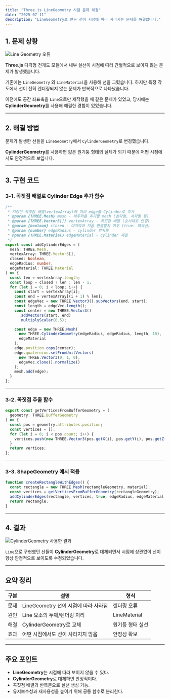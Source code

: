 ```yaml
---
title: "Three.js LineGeometry 시점 문제 해결"
date: "2025-07-11"
description: "LineGeometry로 만든 선이 시점에 따라 사라지는 문제를 해결합니다."
---
```


## 1. 문제 상황

![Line Geometry 오류](/images/svg-editor/02_threejs-line-geometry-01.png)

**Three.js** 다각형 전개도 모듈에서 내부 실선이 시점에 따라 간헐적으로 보이지 않는 문제가 발생했습니다.

기존에는 `LineGeometry` 와 `LineMaterial`을 사용해 선을 그렸습니다. 하지만 특정 각도에서 선이 전혀 렌더링되지 않는 문제가 반복적으로 나타났습니다.

이전에도 공간 좌표축을 `Line`으로만 제작했을 때 같은 문제가 있었고, 당시에는 **CylinderGeometry**를 사용해 해결한 경험이 있었습니다.

---

## 2. 해결 방법

문제가 발생한 선들을 `LineGeometry`에서 `CylinderGeometry`로 변경했습니다.

**CylinderGeometry**를 사용하면 얇은 원기둥 형태의 실체가 되기 때문에 어떤 시점에서도 안정적으로 보입니다.

---

## 3. 구현 코드

### 3-1. 꼭짓점 배열로 Cylinder Edge 추가 함수

```ts
/**
 * 지정한 꼭짓점 배열(vertexArray)에 따라 edge를 Cylinder로 추가
 * @param {THREE.Mesh} mesh - 테두리를 추가할 mesh (삼각형, 사각형 등)
 * @param {THREE.Vector3[]} vertexArray - 꼭짓점 배열 (순서대로 연결)
 * @param {boolean} closed - 마지막과 처음 연결할지 여부 (true: 폐곡선)
 * @param {number} edgeRadius - cylinder 반지름
 * @param {THREE.Material} edgeMaterial - cylinder 재질
 */
export const addCylinderEdges = (
  mesh: THREE.Mesh,
  vertexArray: THREE.Vector3[],
  closed: boolean,
  edgeRadius: number,
  edgeMaterial: THREE.Material
) => {
  const len = vertexArray.length;
  const loop = closed ? len : len - 1;
  for (let i = 0; i < loop; i++) {
    const start = vertexArray[i];
    const end = vertexArray[(i + 1) % len];
    const edgeVec = new THREE.Vector3().subVectors(end, start);
    const length = edgeVec.length();
    const center = new THREE.Vector3()
      .addVectors(start, end)
      .multiplyScalar(0.5);

    const edge = new THREE.Mesh(
      new THREE.CylinderGeometry(edgeRadius, edgeRadius, length, 10),
      edgeMaterial
    );
    edge.position.copy(center);
    edge.quaternion.setFromUnitVectors(
      new THREE.Vector3(0, 1, 0),
      edgeVec.clone().normalize()
    );
    mesh.add(edge);
  }
};
```

---

### 3-2. 꼭짓점 추출 함수

```ts
export const getVerticesFromBufferGeometry = (
  geometry: THREE.BufferGeometry
) => {
  const pos = geometry.attributes.position;
  const vertices = [];
  for (let i = 0; i < pos.count; i++) {
    vertices.push(new THREE.Vector3(pos.getX(i), pos.getY(i), pos.getZ(i)));
  }
  return vertices;
};
```

---

### 3-3. ShapeGeometry 예시 적용

```ts
function createRectangleWithEdges() {
  const rectangle = new THREE.Mesh(rectangleGeometry, material);
  const vertices = getVerticesFromBufferGeometry(rectangleGeometry);
  addCylinderEdges(rectangle, vertices, true, edgeRadius, edgeMaterial);
  return rectangle;
}
```

---

## 4. 결과

![CylinderGeometry 사용한 결과](/images/svg-editor/02_threejs-line-geometry-02.png)

`Line`으로 구현했던 선들이 **CylinderGeometry**로 대체되면서 시점에 상관없이 선이 항상 안정적으로 보이도록 수정되었습니다.

---

## 요약 정리

| 구분 | 설명                                 | 형식             |
| ---- | ------------------------------------ | ---------------- |
| 문제 | LineGeometry 선이 시점에 따라 사라짐 | 렌더링 오류      |
| 원인 | Line 요소의 두께/렌더링 처리         | LineMaterial     |
| 해결 | CylinderGeometry로 교체              | 원기둥 형태 실선 |
| 효과 | 어떤 시점에서도 선이 사라지지 않음   | 안정성 확보      |

---

## 주요 포인트

- **LineGeometry**는 시점에 따라 보이지 않을 수 있다.
- **CylinderGeometry**로 대체하면 안정적이다.
- 꼭짓점 배열과 반복문으로 실선 생성 가능.
- 유지보수성과 재사용성을 높이기 위해 공통 함수로 분리한다.
